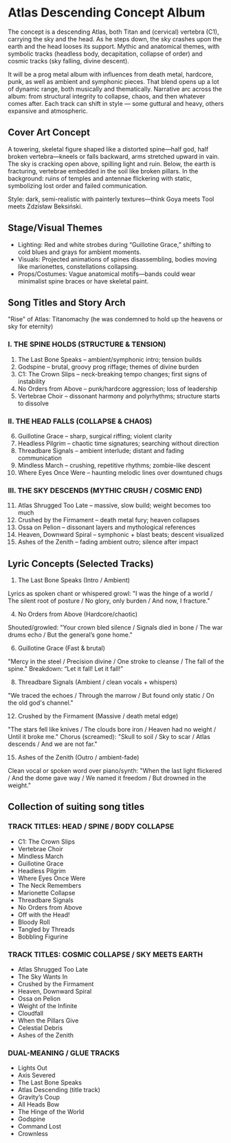 # Atlas Descending Concept Album

The concept is a descending Atlas, both Titan and (cervical) vertebra (C1), carrying the sky and the head. As he steps down, the sky crashes upon the earth and the head looses its support. Mythic and anatomical themes, with symbolic tracks (headless body, decapitation, collapse of order) and cosmic tracks (sky falling, divine descent).

It will be a prog metal album with influences from death metal, hardcore, punk, as well as ambient and symphonic pieces. That blend opens up a lot of dynamic range, both musically and thematically. Narrative arc across the album: from structural integrity to collapse, chaos, and then whatever comes after. Each track can shift in style — some guttural and heavy, others expansive and atmospheric.

## Cover Art Concept

A towering, skeletal figure shaped like a distorted spine—half god, half broken vertebra—kneels or falls backward, arms stretched upward in vain. The sky is cracking open above, spilling light and ruin. Below, the earth is fracturing, vertebrae embedded in the soil like broken pillars. In the background: ruins of temples and antennae flickering with static, symbolizing lost order and failed communication.

Style: dark, semi-realistic with painterly textures—think Goya meets Tool meets Zdzisław Beksiński.

## Stage/Visual Themes

- Lighting: Red and white strobes during “Guillotine Grace,” shifting to cold blues and grays for ambient moments.
- Visuals: Projected animations of spines disassembling, bodies moving like marionettes, constellations collapsing.
- Props/Costumes: Vague anatomical motifs—bands could wear minimalist spine braces or have skeletal paint.

## Song Titles and Story Arch

"Rise" of Atlas: Titanomachy (he was condemned to hold up the heavens or sky for eternity)

### I. THE SPINE HOLDS (STRUCTURE & TENSION)

1. The Last Bone Speaks – ambient/symphonic intro; tension builds
2. Godspine – brutal, groovy prog riffage; themes of divine burden
3. C1: The Crown Slips – neck-breaking tempo changes; first signs of instability
4. No Orders from Above – punk/hardcore aggression; loss of leadership
5. Vertebrae Choir – dissonant harmony and polyrhythms; structure starts to dissolve

### II. THE HEAD FALLS (COLLAPSE & CHAOS)

6. Guillotine Grace – sharp, surgical riffing; violent clarity
7. Headless Pilgrim – chaotic time signatures; searching without direction
8. Threadbare Signals – ambient interlude; distant and fading communication
9. Mindless March – crushing, repetitive rhythms; zombie-like descent
10. Where Eyes Once Were – haunting melodic lines over downtuned chugs

### III. THE SKY DESCENDS (MYTHIC CRUSH / COSMIC END)

11. Atlas Shrugged Too Late – massive, slow build; weight becomes too much
12. Crushed by the Firmament – death metal fury; heaven collapses
13. Ossa on Pelion – dissonant layers and mythological references
14. Heaven, Downward Spiral – symphonic + blast beats; descent visualized
15. Ashes of the Zenith – fading ambient outro; silence after impact

## Lyric Concepts (Selected Tracks)

1. The Last Bone Speaks (Intro / Ambient)

Lyrics as spoken chant or whispered growl:
"I was the hinge of a world / The silent root of posture / No glory, only burden / And now, I fracture."

4. No Orders from Above (Hardcore/chaotic)

Shouted/growled:
"Your crown bled silence / Signals died in bone / The war drums echo / But the general’s gone home."

6. Guillotine Grace (Fast & brutal)

"Mercy in the steel / Precision divine / One stroke to cleanse / The fall of the spine."
Breakdown: “Let it fall! Let it fall!”

8. Threadbare Signals (Ambient / clean vocals + whispers)

"We traced the echoes / Through the marrow / But found only static / On the old god's channel."

12.  Crushed by the Firmament (Massive / death metal edge)

"The stars fell like knives / The clouds bore iron / Heaven had no weight / Until it broke me."
Chorus (screamed):
"Skull to soil / Sky to scar / Atlas descends / And we are not far."

15.  Ashes of the Zenith (Outro / ambient-fade)  

Clean vocal or spoken word over piano/synth:
"When the last light flickered / And the dome gave way / We named it freedom / But drowned in the weight."

## Collection of suiting song titles

### TRACK TITLES: HEAD / SPINE / BODY COLLAPSE

- C1: The Crown Slips
- Vertebrae Choir
- Mindless March
- Guillotine Grace
- Headless Pilgrim
- Where Eyes Once Were
- The Neck Remembers
- Marionette Collapse
- Threadbare Signals
- No Orders from Above
- Off with the Head!
- Bloody Roll
- Tangled by Threads
- Bobbling Figurine

### TRACK TITLES: COSMIC COLLAPSE / SKY MEETS EARTH

- Atlas Shrugged Too Late
- The Sky Wants In
- Crushed by the Firmament
- Heaven, Downward Spiral
- Ossa on Pelion
- Weight of the Infinite
- Cloudfall
- When the Pillars Give
- Celestial Debris
- Ashes of the Zenith

### DUAL-MEANING / GLUE TRACKS

- Lights Out
- Axis Severed
- The Last Bone Speaks
- Atlas Descending (title track)
- Gravity’s Coup
- All Heads Bow
- The Hinge of the World
- Godspine
- Command Lost
- Crownless
